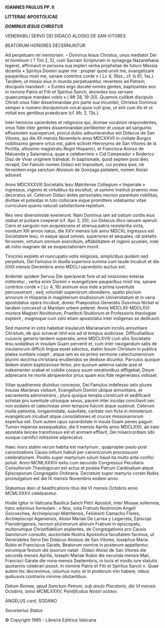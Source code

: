 **IOANNES PAULUS PP. II**

**LITTERAE** **APOSTOLICAE**

***DOMINUS IESUS*** ***CHRISTUS***

VENERABILI  SERVO  DEI DIDACO ALOISIO DE SAN VITORES

BEATORUM HONORES DECERNUNTUR

Ad perpetuam rei memoriam. – Dominus Iesus Christus, unus mediator Dei et hominum ( *1 Tim* 2, 5), cum Sacram Scripturam in synagoga Nazarethana legeret, affirmavit in persona sua impleri verba prophetae de futuro Messia dicentis « Spiritus Domini super me : propter quod unxit me, evangelizare pauperibus misit me, sanare contritos corde » ( *Lc* 4, 16ss.; cf. *Is* 61, 1ss.). Tandem, ut missio eius in mundo perpetuaretur, revertens ad Patrem, discipulis mandavit : « Euntes ergo docete omnes gentes, baptizantes eos in nomine Patris et Filii et Spiritus Sancti, docentes eos servare quaecumque mandavi vobis » ( *Mt* 28, 19-20). Quamvis cuilibet discipulo Christi onus fidei disseminandae pro parte sua incumbit, Christus Dominus semper e numero discipulorum vocat quos vult ipse, ut sint cum illo et ut mittat eos gentibus praedicare (cf. *Mc* 3, 13s.).

Inter heroicos sacerdotes et religiosos qui, divinae vocationi respondentes, onus fidei inter gentes disseminandae perlibenter et usque ad sanguinis effusionem susceperunt, procul dubio adnumerandus est Didacus de San Vitores, qui die XII mensis Novembris anno MDCXXVII in civitate Burgos nobilissimo genere ortus est, patre scilicet Hieronymo de San Vitores de la Portilla, altissimo magistratu Regni Hispanici, et Francisca Alonso de Maluenda y Salamanca, quae a celeberrimo « Cid Campeador » Roderico Diaz de Vivar originem trahebat. In baptismate, quod septem post dies recepit, Dei Famulo nomen Didaci est impositum, cui postea ipse, ob ferventem erga sanctum Aloisium de Gonzaga pietatem, nomen Aloisii adiunxit.

Anno MDCXXXVIII Societatis Iesu Matritense Collegium « Imperiale » ingressus, ingenio et virtutibus ita excelluit, ut summo Instituti praemio mox decoratus sit. Ceterum Didaci dotes personales necnon parentum nobilitas, divitiae et potestas in tuto collocare eique promittere videbantur vitae curriculum quavis naturali satisfactione repletum.

Res vero diversimode evenerunt. Nam Dominus iam ad ostium cordis eius stabat et pulsare coeperat (cf. *Apc* 3, 20), cui Didacus illico ianuam aperuit. Carni et sanguini non acquiescens et strenua patris resistentia victa, nondum XIII annos natus, die XXV mensis Iulii anno MDCXL ingressus est Societatem Iesu, in eaque apud omnes, superiores et aequales, ob pietatis fervorem, virtutum omnium exercitium, affabilitatem et ingenii acumen, inde ab initio magnam de se exspectationem movit.

Tirocinio expleto et nuncupatis votis religiosis, simplicibus quidem sed perpetuis, Dei Famulus in studia superiora summa cum laude incubuit et die XXIII mensis Decembris anno MDCLI sacerdotio auctus est.

Ardenter quidem Servus Dei speraverat fore ut ad missiones exteras mitteretur ; verba enim Domini « evangelizare pauperibus misit me, sanare contritos corde » ( *Lc* 4, 16) animum eius inde a prima iuventute percusserant ; sed, voluntati superiorum oboediens, spatio plurium annorum in Hispania in magisterium studiosorum Universitatum et in varia apostolatus opera incubuit, donec Praepositus Generalis Gosvinus Nickel ei tandem concessit ut Manilam urbem peteret. Annis MDCLXII-MDCLXVI munera Magistri Novitiorum, Praefecti Studiorum et Professoris theologiae explevit ; magnoque cum zelo etiam apostolatui inter indigenas se dedicavit.

Sed maxime in votis habebat insularum Marianarum incolis annuntiare Christum, de quo sciverat nihil eos ad id tempus audivisse. Difficultatibus cuiusvis generis tandem superatis, anno MDCLXVIII cum aliis Societatis Iesu sodalibus in insulam Guam pervenit et, cum inter navigandum satis de insulanorum difficili lingua esset edoctus, statim Iesum Christum in publica platea nuntiare coepit ; atque iam ex eo primo sermone catechumenorum plurimi doctrina christiana erudiendos se dedisse dicuntur. Parvulos quoque ibidem statim baptizavisse fertur, pro quorum aeterna salute ipse et indesinenter orabat et cotidie corpus suum vexationibus affligebat, Deum adprecans ne morte abriperentur prius quam eos fide regeneratos vidisset.

Vitae quadriennio divinitus concesso, Dei Famulus indefesso zelo plures insulas Marianas visitavit, Evangelium Domini ubique annuntians, et sacramenta administrans ; plura quoque templa construxit et aedificavit scholas pro iuventute utriusque sexus, pacem inter incolas conciliavit nec non sodales et catechistas omni tempore fulcivit atque sustinuit. Ceterum multa patientia, longanimitate, suavitate, caritate non ficta in ministerium evangelicum incubuit atque consolationes et cruces missionariorum expertus est. Dum autem opus sacerdotale in insula Guam penes pagum Tumon impense exsequebatur, die II mensis Aprilis anno MDCLXXII, ab irato apostata lancea transfossus est et animam efflavit, Dei misericordiam sibi suoque carnifici mitissime adprecatus.

Haec mors statim verum habita est martyrium ; quapropter paulo post canonizations Causa initium habuit per canonicorum processuum celebrationem. Positio super martyrium solum haud ita multo ante confici potuit. Anno MCMLXXXIV exitu cum secundo Congressus Peculiaris Consultorum Theologorum est actus et postea Patrum Cardinalium atque Episcoporum Congregatio Ordinaria. Decretum super martyrio coram Nobis promulgatum est die IX mensis Novembris eodem anno.

Statuimus dein ut beatifications ritus die VI mensis Octobris anno MCMLXXXV celebraretur.

Hodie igitur in Vaticana Basilica Sancti Petri Apostoli, inter Missae sollemnia, hanc ediximus formulam : « Nos, vota Fratrum Nostrorum Angeli Goicoechea, Archiepiscopi Matritensis, Felixberti Camacho Flores, Archiepiscopi Aganiensis, Aloisii Mariae De Larrea y Legarreta, Episcopi Flaviobrigensis, necnon plurimorum aliorum Fratrum in episcopatu, multorumque Christifidelium explentes, de Congregationis pro Causis Sanctorum consulto, auctoritate Nostra Apostolica facultatem facimus, ut Venerabiles Servi Dei Didacus Aloisius de San Vitores, Iosephus Maria Rubio et Franciscus Gárate, Beatorum nomine in posterum appellentur, eorumque festum die ipsorum natali : Didaci Aloisii de San Vitores die secunda mensis Aprilis, Iosephi Mariae Rubio die secunda mensis Maii, Francisci Gárate die nona mensis Septembris, in locis et modis iure statutis quotannis celebrari possit. In nomine Patris et Filii et Spiritus Sancti ». Quae autem hic decrevimus, volumus nunc et in posterum vim habere, rebus quibusvis contrariis minime obstantibus.

*Datum Romae, apud Sanctum Petrum, sub anulo Piscatoris, die VI mensis Octobris, anno MCMLXXXV, Pontificatus Nostri octavo.*

ANGELUS card. SODANO

*Secretarius Status*

© Copyright 1985 - Libreria Editrice Vaticana
